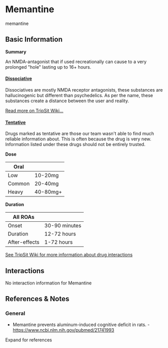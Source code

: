 # Memantine

memantine

## Basic Information

**Summary**

An NMDA-antagonist that if used recreationally can cause to a very prolonged "hole" lasting up to 16+ hours.

#### [Dissociative](/category/dissociative)

Dissociatives are mostly NMDA receptor antagonists, these substances are hallucinogenic but different than psychedelics. As per the name, these substances create a distance between the user and reality.

[Read more on TripSit Wiki...](#{category.wiki})

#### [Tentative](/category/tentative)

Drugs marked as tentative are those our team wasn't able to find much reliable information about. This is often because the drug is very new. Information listed under these drugs should not be entirely trusted.

**Dose**

| Oral   |          |
| ------ | -------- |
| Low    | 10-20mg  |
| Common | 20-40mg  |
| Heavy  | 40-80mg+ |

**Duration**

| All ROAs      |               |
| ------------- | ------------- |
| Onset         | 30-90 minutes |
| Duration      | 12-72 hours   |
| After-effects | 1-72 hours    |

[See TripSit Wiki for more information about drug interactions](http://combo.tripsit.me/)

## Interactions

No interaction information for Memantine

## References & Notes

### General

* Memantine prevents aluminum-induced cognitive deficit in rats. - <https://www.ncbi.nlm.nih.gov/pubmed/21741993>

Expand for references